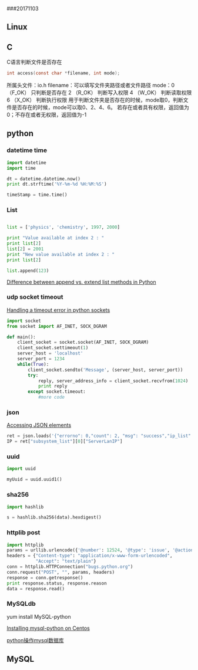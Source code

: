 ###20171103

## Linux


## C

C语言判断文件是否存在

```C
int access(const char *filename, int mode);
```

所属头文件：io.h
filename：可以填写文件夹路径或者文件路径
mode：0 （F_OK） 只判断是否存在
      2 （R_OK） 判断写入权限
      4 （W_OK） 判断读取权限
      6 （X_OK） 判断执行权限
用于判断文件夹是否存在的时候，mode取0，判断文件是否存在的时候，mode可以取0、2、4、6。 若存在或者具有权限，返回值为0；不存在或者无权限，返回值为-1

## python

### datetime time

```python
import datetime
import time

dt = datetime.datetime.now()
print dt.strftime('%Y-%m-%d %H:%M:%S')

timeStamp = time.time()
```

### List
```python

list = ['physics', 'chemistry', 1997, 2000]

print "Value available at index 2 : "
print list[2]
list[2] = 2001
print "New value available at index 2 : "
print list[2]

list.append(123)
```
[Difference between append vs. extend list methods in Python](https://stackoverflow.com/questions/252703/difference-between-append-vs-extend-list-methods-in-python)

### udp socket timeout

[Handling a timeout error in python sockets](https://stackoverflow.com/questions/11865685/handling-a-timeout-error-in-python-sockets)

```python
import socket
from socket import AF_INET, SOCK_DGRAM

def main():
    client_socket = socket.socket(AF_INET, SOCK_DGRAM)
    client_socket.settimeout(1)
    server_host = 'localhost'
    server_port = 1234
    while(True):
        client_socket.sendto('Message', (server_host, server_port))
        try:
            reply, server_address_info = client_socket.recvfrom(1024)
            print reply
        except socket.timeout:
            #more code
```

### json

[Accessing JSON elements](https://stackoverflow.com/questions/16129652/accessing-json-elements)

```python
ret = json.loads('{"errorno": 0,"count": 2,	"msg": "success","ip_list": [{"ServerId": 123,"ServerLanIP": "10.224.132.176","ServerOSName": "linux"},{"ServerId": 456,		"ServerLanIP": "10.224.131.75",	"ServerOSName": "linux"	}]}')
IP = ret["subsystem_list"][0]["ServerLanIP"]
```

### uuid

```python
import uuid

myUuid = uuid.uuid1()
```

### sha256

```python
import hashlib

s = hashlib.sha256(data).hexdigest()
```

### httplib post

```python
import httplib
params = urllib.urlencode({'@number': 12524, '@type': 'issue', '@action': 'show'})
headers = {"Content-type": "application/x-www-form-urlencoded",
           "Accept": "text/plain"}
conn = httplib.HTTPConnection("bugs.python.org")
conn.request("POST", "", params, headers)
response = conn.getresponse()
print response.status, response.reason
data = response.read()
```

### MySQLdb

yum install MySQL-python

[Installing mysql-python on Centos](https://stackoverflow.com/questions/4380931/installing-mysql-python-on-centos)

[python操作mysql数据库](http://www.runoob.com/python/python-mysql.html)

### 

## MySQL



